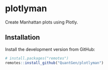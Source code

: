 plotlyman
=========

Create Manhattan plots using Plotly.


Installation
------------

Install the development version from GitHub:

```R
# install.packages("remotes")
remotes::install_github("QuantGen/plotlyman")
```
